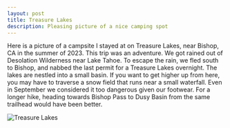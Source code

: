 ```yaml
---
layout: post
title: Treasure Lakes
description: Pleasing picture of a nice camping spot
---
```


Here is a picture of a campsite I stayed at on Treasure Lakes, near Bishop, CA in the summer of 2023. This trip was an adventure. We got rained out of Desolation Wilderness near Lake Tahoe. To escape the rain, we fled south to Bishop, and nabbed the last permit for a Treasure Lakes overnight. The lakes are nestled into a small basin. If you want to get higher up from here, you may have to traverse a snow field that runs near a small waterfall. Even in September we considered it too dangerous given our footwear. For a longer hike, heading towards Bishop Pass to Dusy Basin from the same trailhead would have been better.

![Treasure Lakes](https://i.imgur.com/C2vKHwo.jpg)